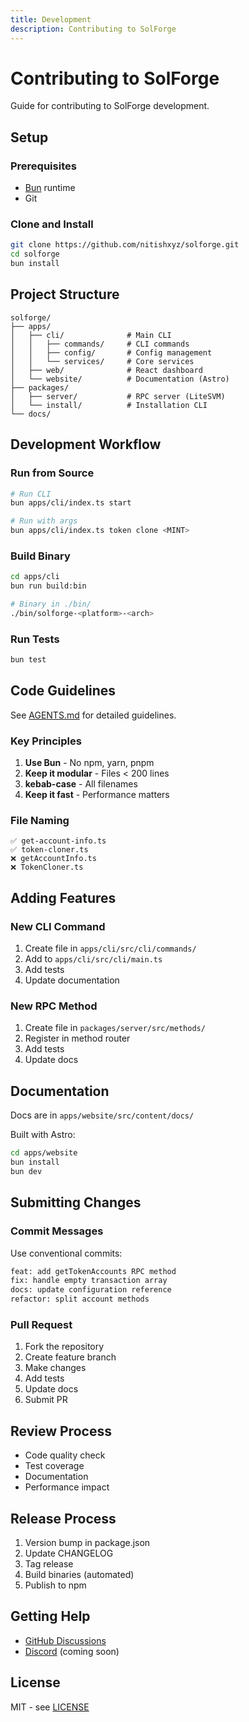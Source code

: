```yaml
---
title: Development
description: Contributing to SolForge
---
```


# Contributing to SolForge

Guide for contributing to SolForge development.

## Setup

### Prerequisites

- [Bun](https://bun.sh) runtime
- Git

### Clone and Install

```bash
git clone https://github.com/nitishxyz/solforge.git
cd solforge
bun install
```

## Project Structure

```
solforge/
├── apps/
│   ├── cli/              # Main CLI
│   │   ├── commands/     # CLI commands
│   │   ├── config/       # Config management
│   │   └── services/     # Core services
│   ├── web/              # React dashboard
│   └── website/          # Documentation (Astro)
├── packages/
│   ├── server/           # RPC server (LiteSVM)
│   └── install/          # Installation CLI
└── docs/
```

## Development Workflow

### Run from Source

```bash
# Run CLI
bun apps/cli/index.ts start

# Run with args
bun apps/cli/index.ts token clone <MINT>
```

### Build Binary

```bash
cd apps/cli
bun run build:bin

# Binary in ./bin/
./bin/solforge-<platform>-<arch>
```

### Run Tests

```bash
bun test
```

## Code Guidelines

See [AGENTS.md](https://github.com/nitishxyz/solforge/blob/main/AGENTS.md) for detailed guidelines.

### Key Principles

1. **Use Bun** - No npm, yarn, pnpm
2. **Keep it modular** - Files < 200 lines
3. **kebab-case** - All filenames
4. **Keep it fast** - Performance matters

### File Naming

```
✅ get-account-info.ts
✅ token-cloner.ts
❌ getAccountInfo.ts
❌ TokenCloner.ts
```

## Adding Features

### New CLI Command

1. Create file in `apps/cli/src/cli/commands/`
2. Add to `apps/cli/src/cli/main.ts`
3. Add tests
4. Update documentation

### New RPC Method

1. Create file in `packages/server/src/methods/`
2. Register in method router
3. Add tests
4. Update docs

## Documentation

Docs are in `apps/website/src/content/docs/`

Built with Astro:

```bash
cd apps/website
bun install
bun dev
```

## Submitting Changes

### Commit Messages

Use conventional commits:

```bash
feat: add getTokenAccounts RPC method
fix: handle empty transaction array
docs: update configuration reference
refactor: split account methods
```

### Pull Request

1. Fork the repository
2. Create feature branch
3. Make changes
4. Add tests
5. Update docs
6. Submit PR

## Review Process

- Code quality check
- Test coverage
- Documentation
- Performance impact

## Release Process

1. Version bump in package.json
2. Update CHANGELOG
3. Tag release
4. Build binaries (automated)
5. Publish to npm

## Getting Help

- [GitHub Discussions](https://github.com/nitishxyz/solforge/discussions)
- [Discord](#) (coming soon)

## License

MIT - see [LICENSE](https://github.com/nitishxyz/solforge/blob/main/LICENSE)

